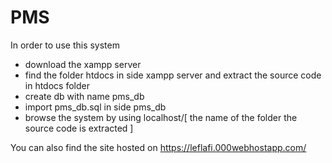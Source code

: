 # PMS 
In order to use this system
- download the xampp server
- find the folder htdocs in side xampp server and extract the source code in htdocs folder
- create db with name pms_db
- import pms_db.sql in side pms_db
- browse the system by using localhost/[ the name of the folder the source code is extracted ]


You can also find the site hosted on https://leflafi.000webhostapp.com/
